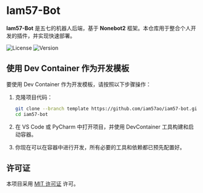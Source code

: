 # Iam57-Bot

**Iam57-Bot** 是五七的机器人后端，基于 **Nonebot2** 框架。本仓库用于整合个人开发的插件，并实现快速部署。

![License](https://img.shields.io/badge/license-MIT-green)
![Version](https://img.shields.io/badge/version-0.1.0-blue)

## 使用 Dev Container 作为开发模板

要使用 Dev Container 作为开发模板，请按照以下步骤操作：

1. 克隆项目代码：

    ```bash
    git clone --branch template https://github.com/iam57ao/iam57-bot.git
    cd iam57-bot
    ```

2. 在 VS Code 或 PyCharm 中打开项目，并使用 DevContainer 工具构建和启动容器。

3. 你现在可以在容器中进行开发，所有必要的工具和依赖都已预先配置好。

## 许可证

本项目采用 [MIT 许可证](LICENSE) 许可。
